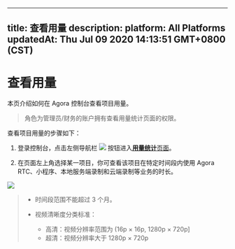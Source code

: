 
---
title: 查看用量
description: 
platform: All Platforms
updatedAt: Thu Jul 09 2020 14:13:51 GMT+0800 (CST)
---
# 查看用量
本页介绍如何在 Agora 控制台查看项目用量。

> 角色为管理员/财务的账户拥有查看用量统计页面的权限。

查看项目用量的步骤如下：

1. 登录控制台，点击左侧导航栏 ![](https://web-cdn.agora.io/docs-files/1551250582235) 按钮进入[**用量统计**页面](https://dashboard.agora.io/duration)。

2. 在页面左上角选择某一项目，你可查看该项目在特定时间段内使用 Agora RTC、小程序、本地服务端录制和云端录制等业务的时长。

![](https://web-cdn.agora.io/docs-files/1567410379492)

> - 时间段范围不能超过 3 个月。
>
> - 视频清晰度分类标准：
> 	- 高清：视频分辨率范围为 (16p × 16p, 1280p × 720p]
> 	- 超清：视频分辨率大于 1280p × 720p



